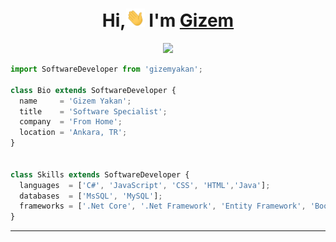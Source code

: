 # <h1 align="center">Hi,<img src="https://raw.githubusercontent.com/ABSphreak/ABSphreak/master/gifs/Hi.gif" width="30px" /> I'm <a href="https://gizemyakan.com/">Gizem<a> </h1>
<p align="center">
    <img width="500" src="https://cdn.dribbble.com/users/2238041/screenshots/4763918/working.gif">
</p>

```js
import SoftwareDeveloper from 'gizemyakan';

class Bio extends SoftwareDeveloper {
  name     = 'Gizem Yakan';
  title    = 'Software Specialist';
  company  = 'From Home';
  location = 'Ankara, TR';
}


class Skills extends SoftwareDeveloper {
  languages  = ['C#', 'JavaScript', 'CSS', 'HTML','Java'];
  databases  = ['MsSQL', 'MySQL'];
  frameworks = ['.Net Core', '.Net Framework', 'Entity Framework', 'Bootstrap', 'jQuery','Vue.js'];
}
```
----
